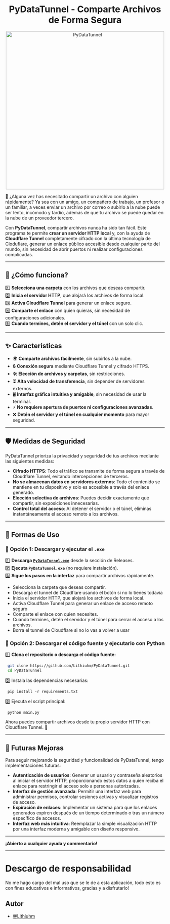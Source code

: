 <h1 align="center">PyDataTunnel - Comparte Archivos de Forma Segura </h1>

<div align="center">
  <img src="https://i.imgur.com/Fxp6szx.png" alt="PyDataTunnel" width="500">
</div>



👀 ¿Alguna vez has necesitado compartir un archivo con alguien rápidamente? Ya sea con un amigo, un compañero de trabajo, un profesor o un familiar, a veces enviar un archivo por correo o subirlo a la nube puede ser lento, incómodo y tardío, además de que tu archivo se puede quedar en la nube de un proveedor tercero.

Con **PyDataTunnel**, compartir archivos nunca ha sido tan fácil. Este programa te permite **crear un servidor HTTP local** y, con la ayuda de **Cloudflare Tunnel** completamente cifrado con la última tecnología de Cloduflare, generar un enlace público accesible desde cualquier parte del mundo, sin necesidad de abrir puertos ni realizar configuraciones complicadas.

---

## 🔹 **¿Cómo funciona?**

1️⃣ **Selecciona una carpeta** con los archivos que deseas compartir.  
2️⃣ **Inicia el servidor HTTP**, que alojará los archivos de forma local.  
3️⃣ **Activa Cloudflare Tunnel** para generar un enlace seguro.  
4️⃣ **Comparte el enlace** con quien quieras, sin necesidad de configuraciones adicionales.  
5️⃣ **Cuando termines, detén el servidor y el túnel** con un solo clic.  

---

## ✨ **Características**

- 🌍 **Comparte archivos fácilmente**, sin subirlos a la nube.  
- 🔒 **Conexión segura** mediante Cloudflare Tunnel y cifrado HTTPS.  
- 🛠️ **Elección de archivos y carpetas**, sin restricciones.  
- ⏳ **Alta velocidad de transferencia**, sin depender de servidores externos.  
- 🖥 **Interfaz gráfica intuitiva y amigable**, sin necesidad de usar la terminal.  
- ⚡ **No requiere apertura de puertos ni configuraciones avanzadas**.  
- ❌ **Detén el servidor y el túnel en cualquier momento** para mayor seguridad.  

---

## 🛡️ **Medidas de Seguridad**

PyDataTunnel prioriza la privacidad y seguridad de tus archivos mediante las siguientes medidas:

- **Cifrado HTTPS**: Todo el tráfico se transmite de forma segura a través de Cloudflare Tunnel, evitando intercepciones de terceros.  
- **No se almacenan datos en servidores externos**: Todo el contenido se mantiene en tu dispositivo y solo es accesible a través del enlace generado.  
- **Elección selectiva de archivos**: Puedes decidir exactamente qué compartir, sin exposiciones innecesarias.  
- **Control total del acceso**: Al detener el servidor o el túnel, eliminas instantáneamente el acceso remoto a los archivos.  

---

## 🤖 **Formas de Uso**

### 🚀 Opción 1: Descargar y ejecutar el `.exe`

1️⃣ **Descarga [`PyDataTunnel.exe`](https://github.com/Lithiuhm/PyDataTunnel/releases)** desde la sección de Releases.  
2️⃣ **Ejecuta `PyDataTunnel.exe`** (no requiere instalación).  
3️⃣ **Sigue los pasos en la interfaz** para compartir archivos rápidamente.  

- Selecciona la carpeta que deseas compartir.
- Descarga el tunnel de Cloudflare usando el botón si no lo tienes todavía
- Inicia el servidor HTTP, que alojará los archivos de forma local.
- Activa Cloudflare Tunnel para generar un enlace de acceso remoto seguro
- Comparte el enlace con quien necesites.
- Cuando termines, detén el servidor y el túnel para cerrar el acceso a los archivos.  
- Borra el tunnel de Cloudflare si no lo vas a volver a usar

### 🐍 Opción 2: Descargar el código fuente y ejecutarlo con Python

1️⃣ **Clona el repositorio o descarga el código fuente:**

```bash
 git clone https://github.com/Lithiuhm/PyDataTunnel.git
 cd PyDataTunnel
```

2️⃣ Instala las dependencias necesarias:

```
 pip install -r requirements.txt
```

3️⃣ Ejecuta el script principal:

```
 python main.py
```

Ahora puedes compartir archivos desde tu propio servidor HTTP con Cloudflare Tunnel. 🎉

---

## 🦖 **Futuras Mejoras**

Para seguir mejorando la seguridad y funcionalidad de PyDataTunnel, tengo implementaciones futuras:

- **Autenticación de usuarios**: Generar un usuario y contraseña aleatorios al iniciar el servidor HTTP, proporcionando estos datos a quien reciba el enlace para restringir el acceso solo a personas autorizadas.
- **Interfaz de gestión avanzada**: Permitir una interfaz web para administrar permisos, controlar sesiones activas y visualizar registros de acceso.
- **Expiración de enlaces**: Implementar un sistema para que los enlaces generados expiren después de un tiempo determinado o tras un número específico de accesos.
- **Interfaz web más intuitiva**: Reemplazar la simple visualización HTTP por una interfaz moderna y amigable con diseño responsivo.

---

**¡Abierto a cualquier ayuda y commentario!**

---

# Descargo de responsabilidad

No me hago cargo del mal uso que se le de a esta aplicación, todo esto es con fines educativos e informativos, gracias y a disfrutarlo!
## Autor

- [@Lithiuhm](https://www.github.com/Lithiuhm)

